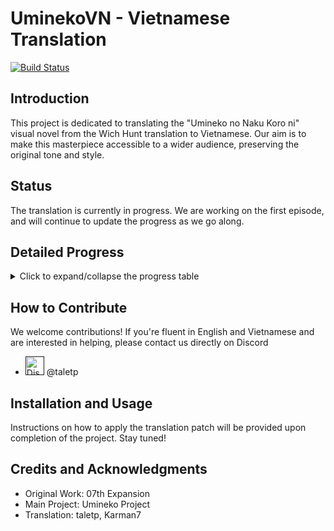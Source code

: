 # UminekoVN - Vietnamese Translation

[![Build Status](../../workflows/CI/badge.svg)](../../actions)

## Introduction
This project is dedicated to translating the "Umineko no Naku Koro ni" visual novel from the Wich Hunt translation to Vietnamese. Our aim is to make this masterpiece accessible to a wider audience, preserving the original tone and style.

## Status
The translation is currently in progress. We are working on the first episode, and will continue to update the progress as we go along.

## Detailed Progress
<details>
<summary>Click to expand/collapse the progress table</summary>

| Episode | Translation | Editing | Proofreading | Total Progress |
|---------|-------------|---------|--------------|----------------|
| 1       | 5%          | 0%      | 0%           | 🟥🟥🟥🟥🟥🟥🟥🟥🟥🟥 2% |
| 2       | 0%          | 0%      | 0%           | 🟥🟥🟥🟥🟥🟥🟥🟥🟥🟥 0%   |
| 3       | 0%          | 0%      | 0%           | 🟥🟥🟥🟥🟥🟥🟥🟥🟥🟥 0%   |
| 4       | 0%          | 0%      | 0%           | 🟥🟥🟥🟥🟥🟥🟥🟥🟥🟥 0%   |
| 5       | 0%          | 0%      | 0%           | 🟥🟥🟥🟥🟥🟥🟥🟥🟥🟥 0%   |
| 6       | 0%          | 0%      | 0%           | 🟥🟥🟥🟥🟥🟥🟥🟥🟥🟥 0%   |
| 7       | 0%          | 0%      | 0%           | 🟥🟥🟥🟥🟥🟥🟥🟥🟥🟥 0%   |
| 8       | 0%          | 0%      | 0%           | 🟥🟥🟥🟥🟥🟥🟥🟥🟥🟥 0%   |
| Overall |             |         |              | 🟥🟥🟥🟥🟥🟥🟥🟥🟥🟥 1%  |

Legend:
- 🟩 Completed
- 🟥 Not Started/In Progress

</details>

## How to Contribute
We welcome contributions! If you're fluent in English and Vietnamese and are interested in helping, please contact us directly on Discord
- <a href=""><img src="https://cdn.prod.website-files.com/6257adef93867e50d84d30e2/636e0a69f118df70ad7828d4_icon_clyde_blurple_RGB.svg" width="30" alt="Discord"/></a> @taletp

## Installation and Usage
Instructions on how to apply the translation patch will be provided upon completion of the project. Stay tuned!

## Credits and Acknowledgments
- Original Work: 07th Expansion
- Main Project: Umineko Project
- Translation: taletp, Karman7
